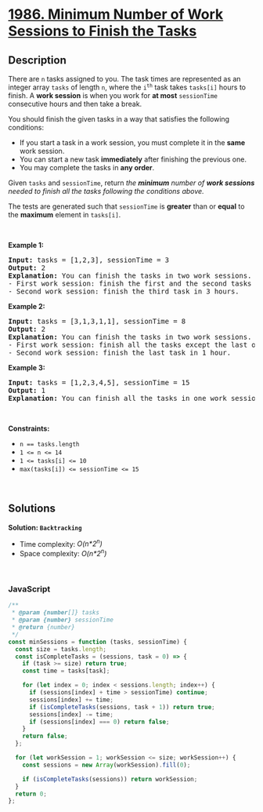 # [1986. Minimum Number of Work Sessions to Finish the Tasks](https://leetcode.com/problems/minimum-number-of-work-sessions-to-finish-the-tasks)

## Description

<div class="elfjS" data-track-load="description_content"><p>There are <code>n</code> tasks assigned to you. The task times are represented as an integer array <code>tasks</code> of length <code>n</code>, where the <code>i<sup>th</sup></code> task takes <code>tasks[i]</code> hours to finish. A <strong>work session</strong> is when you work for <strong>at most</strong> <code>sessionTime</code> consecutive hours and then take a break.</p>

<p>You should finish the given tasks in a way that satisfies the following conditions:</p>

<ul>
	<li>If you start a task in a work session, you must complete it in the <strong>same</strong> work session.</li>
	<li>You can start a new task <strong>immediately</strong> after finishing the previous one.</li>
	<li>You may complete the tasks in <strong>any order</strong>.</li>
</ul>

<p>Given <code>tasks</code> and <code>sessionTime</code>, return <em>the <strong>minimum</strong> number of <strong>work sessions</strong> needed to finish all the tasks following the conditions above.</em></p>

<p>The tests are generated such that <code>sessionTime</code> is <strong>greater</strong> than or <strong>equal</strong> to the <strong>maximum</strong> element in <code>tasks[i]</code>.</p>

<p>&nbsp;</p>
<p><strong class="example">Example 1:</strong></p>

<pre><strong>Input:</strong> tasks = [1,2,3], sessionTime = 3
<strong>Output:</strong> 2
<strong>Explanation:</strong> You can finish the tasks in two work sessions.
- First work session: finish the first and the second tasks in 1 + 2 = 3 hours.
- Second work session: finish the third task in 3 hours.
</pre>

<p><strong class="example">Example 2:</strong></p>

<pre><strong>Input:</strong> tasks = [3,1,3,1,1], sessionTime = 8
<strong>Output:</strong> 2
<strong>Explanation:</strong> You can finish the tasks in two work sessions.
- First work session: finish all the tasks except the last one in 3 + 1 + 3 + 1 = 8 hours.
- Second work session: finish the last task in 1 hour.
</pre>

<p><strong class="example">Example 3:</strong></p>

<pre><strong>Input:</strong> tasks = [1,2,3,4,5], sessionTime = 15
<strong>Output:</strong> 1
<strong>Explanation:</strong> You can finish all the tasks in one work session.
</pre>

<p>&nbsp;</p>
<p><strong>Constraints:</strong></p>

<ul>
	<li><code>n == tasks.length</code></li>
	<li><code>1 &lt;= n &lt;= 14</code></li>
	<li><code>1 &lt;= tasks[i] &lt;= 10</code></li>
	<li><code>max(tasks[i]) &lt;= sessionTime &lt;= 15</code></li>
</ul>
</div>

<p>&nbsp;</p>

## Solutions

**Solution: `Backtracking`**

- Time complexity: <em>O(n\*2<sup>n</sup>)</em>
- Space complexity: <em>O(n\*2<sup>n</sup>)</em>

<p>&nbsp;</p>

### **JavaScript**

```js
/**
 * @param {number[]} tasks
 * @param {number} sessionTime
 * @return {number}
 */
const minSessions = function (tasks, sessionTime) {
  const size = tasks.length;
  const isCompleteTasks = (sessions, task = 0) => {
    if (task >= size) return true;
    const time = tasks[task];

    for (let index = 0; index < sessions.length; index++) {
      if (sessions[index] + time > sessionTime) continue;
      sessions[index] += time;
      if (isCompleteTasks(sessions, task + 1)) return true;
      sessions[index] -= time;
      if (sessions[index] === 0) return false;
    }
    return false;
  };

  for (let workSession = 1; workSession <= size; workSession++) {
    const sessions = new Array(workSession).fill(0);

    if (isCompleteTasks(sessions)) return workSession;
  }
  return 0;
};
```
